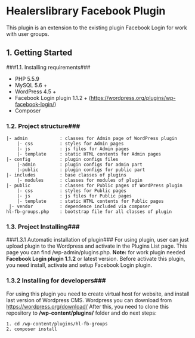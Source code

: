 # Healerslibrary Facebook Plugin #

This plugin is an extension to the existing plugin Facebook Login for work with user groups.

## 1. Getting Started ##
###1.1. Installing requirements###

* PHP 5.5.9
* MySQL 5.6 +
* WordPress 4.5 +
* Facebook Login plugin 1.1.2 + (https://wordpress.org/plugins/wp-facebook-login/)
* Composer

### 1.2. Project structure###

    |- admin            : classes for Admin page of WordPress plugin
        |- css          : styles for Admin pages
        |- js           : js files for Admin pages
        |- template     : static HTML contents for Admin pages
    |- config           : plugin configs files
        |-admin         : plugin configs for admin part
        |-public        : plugin configs for public part
    |- includes         : base classes of plugins
        |- modules      : classes for modules of plugin
    |- public           : classes for Public pages of WordPress plugin
        |- css          : styles for Public pages
        |- js           : js files for Public pages
        |- template     : static HTML contents for Public pages
     |- vendor          : dependence included via composer
    hl-fb-groups.php    : bootstrap file for all classes of plugin

### 1.3. Project Installing###

###1.3.1 Automatic installation of plugin###
For using plugin, user can just upload plugin to the Wordpress and activate in the Plugins List page. This page you can find /wp-admin/plugins.php.
**Note:** for work plugin needed **Facebook Login plugin 1.1.2** or latest version. Before activate this plugin, you need install, activate and setup Facebook Login plugin.

### 1.3.2 Installing for developers###
For using this plugin you need to create virtual host for website, and install last version of Wordpress CMS. Wordpress you can download from https://wordpress.org/download/
After this, you need to clone this repository to **/wp-content/plugins/** folder and do next steps:


    1. cd /wp-content/plugins/hl-fb-groups
    2. composer install